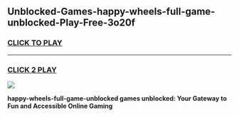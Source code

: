 
## Unblocked-Games-happy-wheels-full-game-unblocked-Play-Free-3o20f
<h3>
<a href="https://premium76.site?title=happy-wheels-full-game-unblocked&ref=23A">CLICK TO PLAY</a></h3>
<hr>

<h3>
<a href="https://premium76.site?title=happy-wheels-full-game-unblocked&ref=23A">CLICK 2 PLAY</a>
  
</h3>

<a href="https://premium76.site?title=happy-wheels-full-game-unblocked&ref=23A"><img src="https://clearcache.store/games.png"></a>


**happy-wheels-full-game-unblocked games unblocked: Your Gateway to Fun and Accessible Online Gaming**
